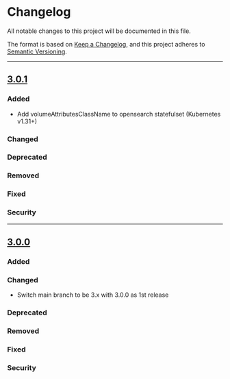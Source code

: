 # Changelog

All notable changes to this project will be documented in this file.

The format is based on [Keep a Changelog](https://keepachangelog.com/en/1.0.0/),
and this project adheres to [Semantic Versioning](https://semver.org/spec/v2.0.0.html).

---
## [3.0.1]
### Added
- Add volumeAttributesClassName to opensearch statefulset (Kubernetes v1.31+)
### Changed
### Deprecated
### Removed
### Fixed
### Security
---
## [3.0.0]
### Added
### Changed
- Switch main branch to be 3.x with 3.0.0 as 1st release
### Deprecated
### Removed
### Fixed
### Security

[Unreleased]: https://github.com/opensearch-project/helm-charts/compare/opensearch-3.0.1...HEAD
[3.0.1]: https://github.com/opensearch-project/helm-charts/compare/opensearch-3.0.0...opensearch-3.0.1
[3.0.0]: https://github.com/opensearch-project/helm-charts/compare/opensearch-2.33.0...opensearch-3.0.0
